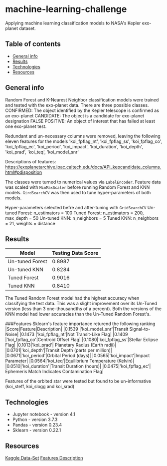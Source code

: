 # machine-learning-challenge
Applying machine learning classification models to NASA's Kepler exo-planet dataset. 


## Table of contents

* [General info](#general-info)
* [Results](#results)
* [Technologies](#technologies)
* [Resources](#resources)

## General info
Random Forest and K-Nearest Neighbor classification models were trained and tested with the exo-planet data. There are three possible classes.
CONFIRMED: The object identified by the Kepler telescope is confirmed as an exo-planet
CANDIDATE: The object is a candidate for exo-planet designation
FALSE POSITIVE: An object of interest that has failed at least one exo-planet test.

Redundant and un-necessary columns were removed, leaving the following eleven features for the models 
'koi_fpflag_nt', 'koi_fpflag_ss', 'koi_fpflag_co', 'koi_fpflag_ec', 'koi_period', 'koi_impact', 'koi_duration', 'koi_depth', 'koi_prad', 'koi_teq', 'koi_model_snr'

Descriptions of features: https://exoplanetarchive.ipac.caltech.edu/docs/API_kepcandidate_columns.html#pdisposition

The classes were turned to numerical values via `LabelEncoder`. Feature data was scaled with `MinMaxScaler` before running Random Forest and KNN models. `GirdSearchCV` was then used to tune hyper-parameters of both models. 

Hyper-parameters selected befre and after-tuning with `GridSearchCV`
Un-tuned Forest: n_estimators = 100
Tuned Forest: n_estimators = 200, max_depth = 50
Un-tuned KNN: n_neighbors = 5
Tuned KNN: n_neighbors = 21, weights = distance

## Results
|Model|Testing Data Score|
|---|---|
|Un-tuned Forest| 0.8987 |
|Un-tuned KNN| 0.8284 |
|Tuned Forest| 0.9016 |
|Tuned KNN| 0.8410 |

The Tuned Random Forest model had the highest accuracy when classifying the test data. This was a slight improvement over its Un-Tuned version (less than 3 one-thousandths of a percent). Both the versions of the KNN model had lower accuracies than the Un-Tuned Random Forest's.

###Features
Sklearn's feature importance returend the following ranking
|Score|Feature|Description|
|0.1539 |'koi_model_snr'|Transit Signal-to-Noise|
|0.1473 |'koi_fpflag_nt'|Not Transit-Like Flag|
|0.1409 |'koi_fpflag_co'|Centroid Offset Flag|
|0.1080|'koi_fpflag_ss'|Stellar Eclipse Flag|
|0.1013|'koi_prad'|	Planetary Radius (Earth radii)|
|0.0701|'koi_depth'|Transit Depth (parts per million)|
|0.0671|'koi_period'|Orbital Period (days)|
|0.0565|'koi_impact'|Impact Parameter|
|0.0564|'koi_teq'|Equilibrium Temperature (Kelvin)|
|0.0510|'koi_duration'|Transit Duration (hours)|
|0.0475|'koi_fpflag_ec'| Ephemeris Match Indicates Contamination Flag|

Features of the orbited star were tested but found to be un-informative (koi_steff, koi_slogg and koi_srad)

## Technologies
* Jupyter notebook - version 4.1
* Python - version 3.7.3
* Pandas - version 0.23.4
* Sklearn - version 0.22.1

## Resources
[Kaggle Data-Set](https://www.kaggle.com/nasa/kepler-exoplanet-search-results)
[Features Description](https://exoplanetarchive.ipac.caltech.edu/docs/API_kepcandidate_columns.html#pdisposition)
